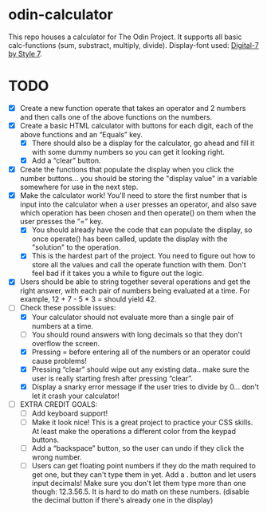 # odin-calculator
This repo houses a calculator for The Odin Project.
It supports all basic calc-functions (sum, substract, multiply, divide).
Display-font used: [Digital-7 by Style 7](https://www.fontspace.com/digital-7-font-f7087).

# TODO
- [x] Create a new function operate that takes an operator and 2 numbers and then calls one of the above functions on the numbers.
- [x] Create a basic HTML calculator with buttons for each digit, each of the above functions and an “Equals” key.
  - [x] There should also be a display for the calculator, go ahead and fill it with some dummy numbers so you can get it looking right.
  - [x] Add a “clear” button.
- [x] Create the functions that populate the display when you click the number buttons… you should be storing the "display value" in a variable somewhere for use in the next step.
- [x] Make the calculator work! You'll need to store the first number that is input into the calculator when a user presses an operator, and also save which operation has been chosen and then operate() on them when the user presses the “=” key.
  - [x] You should already have the code that can populate the display, so once operate() has been called, update the display with the "solution" to the operation.
  - [x] This is the hardest part of the project. You need to figure out how to store all the values and call the operate function with them. Don't feel bad if it takes you a while to figure out the logic.
- [x] Users should be able to string together several operations and get the right answer, with each pair of numbers being evaluated at a time. For example, 12 + 7 - 5 * 3 = should yield 42.
- [ ] Check these possible issues:
  - [x] Your calculator should not evaluate more than a single pair of numbers at a time.
  - [ ] You should round answers with long decimals so that they don't overflow the screen.
  - [x] Pressing = before entering all of the numbers or an operator could cause problems!
  - [x] Pressing “clear” should wipe out any existing data.. make sure the user is really starting fresh after pressing “clear”.
  - [x] Display a snarky error message if the user tries to divide by 0… don't let it crash your calculator!
- [ ] EXTRA CREDIT GOALS:
  - [ ] Add keyboard support!
  - [ ] Make it look nice! This is a great project to practice your CSS skills. At least make the operations a different color from the keypad buttons.
  - [ ] Add a “backspace” button, so the user can undo if they click the wrong number.
  - [ ] Users can get floating point numbers if they do the math required to get one, but they can't type them in yet. Add a . button and let users input decimals! Make sure you don't let them type more than one though: 12.3.56.5. It is hard to do math on these numbers. (disable the decimal button if there's already one in the display)
